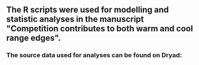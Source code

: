 ## The R scripts were used for modelling and statistic analyses in the manuscript "Competition contributes to both warm and cool range edges".
### The source data used for analyses can be found on Dryad:  
